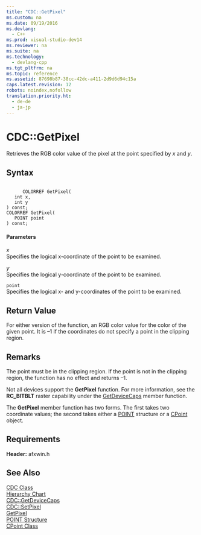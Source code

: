 ```yaml
---
title: "CDC::GetPixel"
ms.custom: na
ms.date: 09/19/2016
ms.devlang: 
  - C++
ms.prod: visual-studio-dev14
ms.reviewer: na
ms.suite: na
ms.technology: 
  - devlang-cpp
ms.tgt_pltfrm: na
ms.topic: reference
ms.assetid: 87698b87-38cc-42dc-a411-2d9d6d94c15a
caps.latest.revision: 12
robots: noindex,nofollow
translation.priority.ht: 
  - de-de
  - ja-jp
---
```

# CDC::GetPixel
Retrieves the RGB color value of the pixel at the point specified by *x* and *y*.  
  
## Syntax  
  
```  
  
      COLORREF GetPixel(  
   int x,  
   int y   
) const;  
COLORREF GetPixel(  
   POINT point   
) const;  
```  
  
#### Parameters  
 *x*  
 Specifies the logical x-coordinate of the point to be examined.  
  
 *y*  
 Specifies the logical y-coordinate of the point to be examined.  
  
 `point`  
 Specifies the logical x- and y-coordinates of the point to be examined.  
  
## Return Value  
 For either version of the function, an RGB color value for the color of the given point. It is –1 if the coordinates do not specify a point in the clipping region.  
  
## Remarks  
 The point must be in the clipping region. If the point is not in the clipping region, the function has no effect and returns –1.  
  
 Not all devices support the **GetPixel** function. For more information, see the **RC_BITBLT** raster capability under the [GetDeviceCaps](../vs140/CDC--GetDeviceCaps.md) member function.  
  
 The **GetPixel** member function has two forms. The first takes two coordinate values; the second takes either a [POINT](../vs140/POINT-Structure.md) structure or a [CPoint](../vs140/CPoint-Class.md) object.  
  
## Requirements  
 **Header:** afxwin.h  
  
## See Also  
 [CDC Class](../vs140/CDC-Class.md)   
 [Hierarchy Chart](../vs140/Hierarchy-Chart.md)   
 [CDC::GetDeviceCaps](../vs140/CDC--GetDeviceCaps.md)   
 [CDC::SetPixel](../vs140/CDC--SetPixel.md)   
 [GetPixel](http://msdn.microsoft.com/library/windows/desktop/dd144909)   
 [POINT Structure](../vs140/POINT-Structure.md)   
 [CPoint Class](../vs140/CPoint-Class.md)